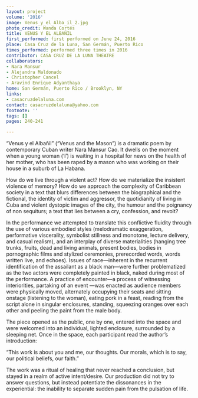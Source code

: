 ```yaml
---
layout: project
volume: '2016'
image: Venus_y_el_Alba_il_2.jpg
photo_credit: Wanda Cortés
title: VENUS Y EL ALBAÑIL
first_performed: first performed on June 24, 2016
place: Casa Cruz de la Luna, San Germán, Puerto Rico
times_performed: performed three times in 2016
contributor: CASA CRUZ DE LA LUNA THEATRE
collaborators:
- Nara Mansur
- Alejandra Maldonado
- Christopher Cancel
- Aravind Enrique Adyanthaya
home: San Germán, Puerto Rico / Brooklyn, NY
links:
- casacruzdelaluna.com
contact: casacruzdelaluna@yahoo.com
footnote: ''
tags: []
pages: 240-241

---
```


“Venus y el Albañil” (“Venus and the Mason”) is a dramatic poem by contemporary Cuban writer Nara Mansur Cao. It dwells on the moment when a young woman (‘I’) is waiting in a hospital for news on the health of her mother, who has been raped by a mason who was working on their house in a suburb of La Habana.

How do we live through a violent act? How do we materialize the insistent violence of memory? How do we approach the complexity of Caribbean society in a text that blurs differences between the biographical and the fictional, the identity of victim and aggressor, the quotidianity of living in Cuba and violent dystopic images of the city, the humour and the poignancy of non sequiturs; a text that lies between a cry, confession, and revolt?

In the performance we attempted to translate this conflictive fluidity through the use of various embodied styles (melodramatic exaggeration, performative viscerality, symbolist stillness and monotone, lecture delivery, and casual realism), and an interplay of diverse materialities (hanging tree trunks, fruits, dead and living animals, present bodies, bodies in pornographic films and stylized ceremonies, prerecorded words, words written live, and echoes). Issues of race—inherent in the recurrent identification of the assailant as a black man—were further problematized as the two actors were completely painted in black, naked during most of the performance. A practice of encounter—a process of witnessing interiorities, partaking of an event —was enacted as audience members were physically moved, alternately occupying their seats and sitting onstage (listening to the woman), eating pork in a feast, reading from the script alone in singular enclosures, standing, squeezing oranges over each other and peeling the paint from the male body.

The piece opened as the public, one by one, entered into the space and were welcomed into an individual, lighted enclosure, surrounded by a sleeping net. Once in the space, each participant read the author’s introduction:

“This work is about you and me, our thoughts. Our morals, which is to say, our political beliefs, our faith.”

The work was a ritual of healing that never reached a conclusion, but stayed in a realm of active intent/desire. Our production did not try to answer questions, but instead potentiate the dissonances in the experiential: the inability to separate sudden pain from the pulsation of life.
